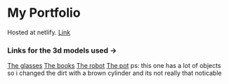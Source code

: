 # My Portfolio
Hosted at netlify.
[Link](https://lohit244.netlify.app)

### Links for the 3d models used ->
[The glasses](https://sketchfab.com/3d-models/glasses-4-d9c1067a9bd34875878c3d75c70d7365)
[The books](https://sketchfab.com/3d-models/poetry-book-57df56d0e5804dc78898e17c4ae95dce)
[The robot](https://sketchfab.com/3d-models/robot-playground-59fc99d8dcb146f3a6c16dbbcc4680da)
[The pot](https://free3d.com/3d-model/flower-pot-3d-model-283432.html) ps: this one has a lot of objects so i changed the dirt with a brown cylinder and its not really that noticable